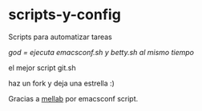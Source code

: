 # scripts-y-config

Scripts para automatizar tareas

*god = ejecuta emacsconf.sh y betty.sh al mismo tiempo*

el mejor script git.sh

haz un fork y deja una estrella :)

Gracias a [mellab](https://github.com/mellab) por emacsconf script.
